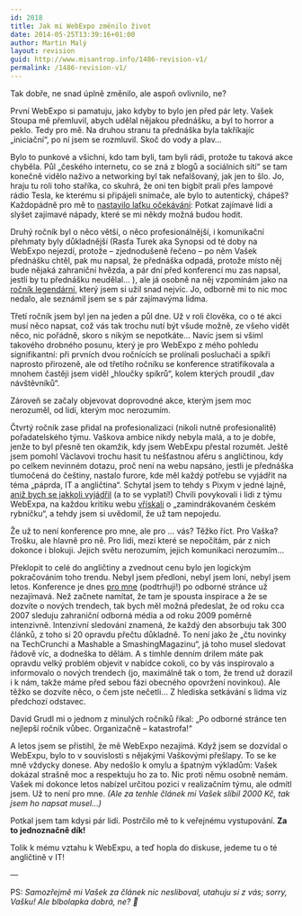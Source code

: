```yaml
---
id: 2018
title: Jak mi WebExpo změnilo život
date: 2014-05-25T13:39:16+01:00
author: Martin Malý
layout: revision
guid: http://www.misantrop.info/1486-revision-v1/
permalink: /1486-revision-v1/
---
```

Tak dobře, ne snad úplně změnilo, ale aspoň ovlivnilo, ne?

<!--more-->

První WebExpo si pamatuju, jako kdyby to bylo jen před pár lety. Vašek Stoupa mě přemluvil, abych udělal nějakou přednášku, a byl to horror a peklo. Tedy pro mě. Na druhou stranu ta přednáška byla takříkajíc &#8222;iniciační&#8220;, po ní jsem se rozmluvil. Skoč do vody a plav&#8230;

Bylo to punkové a všichni, kdo tam byli, tam byli rádi, protože tu taková akce chyběla. Půl &#8222;českého internetu, co se zná z blogů a sociálních sítí&#8220; se tam konečně vidělo naživo a networking byl tak nefalšovaný, jak jen to šlo. Jo, hraju tu roli toho staříka, co skuhrá, že oni ten bigbít prali přes lampové rádio Tesla, ke kterému si připájeli snímače, ale bylo to autentický, chápeš? Každopádně pro mě to [nastavilo laťku očekávání](http://www.misantrop.info/732022-webexpo-2008.php): Potkat zajímavé lidi a slyšet zajímavé nápady, které se mi někdy možná budou hodit.

Druhý ročník byl o něco větší, o něco profesionálnější, i komunikační přehmaty byly důkladnější (Rasťa Turek aka Synopsi od té doby na WebExpo nejezdí, protože – zjednodušeně řečeno – po něm Vašek přednášku chtěl, pak mu napsal, že přednáška odpadá, protože místo něj bude nějaká zahraniční hvězda, a pár dní před konferencí mu zas napsal, jestli by tu přednášku neudělal… ), ale já osobně na něj vzpomínám jako na [ročník legendární](http://www.misantrop.info/webexpo-2009), který jsem si užil snad nejvíc. Jo, odborně mi to nic moc nedalo, ale seznámil jsem se s pár zajímavýma lidma.

Třetí ročník jsem byl jen na jeden a půl dne. Už v roli člověka, co o té akci musí něco napsat, což vás tak trochu nutí být všude možně, ze všeho vidět něco, nic pořádně, skoro s nikým se nepotkáte&#8230; Navíc jsem si všiml takového drobného posunu, který je pro WebExpo z mého pohledu signifikantní: při prvních dvou ročnících se prolínali posluchači a spíkři naprosto přirozeně, ale od třetího ročníku se konference stratifikovala a mnohem častěji jsem viděl &#8222;hloučky spíkrů&#8220;, kolem kterých proudil &#8222;dav návštěvníků&#8220;.

Zároveň se začaly objevovat doprovodné akce, kterým jsem moc nerozuměl, od lidí, kterým moc nerozumím.

Čtvrtý ročník zase přidal na profesionalizaci (nikoli nutně profesionalitě) pořadatelského týmu. Vaškova ambice nikdy nebyla malá, a to je dobře, jenže to byl přesně ten okamžik, kdy jsem WebExpu přestal rozumět. Ještě jsem pomohl Václavovi trochu hasit tu nešťastnou aféru s angličtinou, kdy po celkem nevinném dotazu, proč není na webu napsáno, jestli je přednáška tlumočená do češtiny, nastalo furore, kde měl každý potřebu se vyjádřit na téma &#8222;páprda, IT a angličtina&#8220;. Schytal jsem to tehdy s Pixym v jedné lajně, [aniž bych se jakkoli vyjádřil](http://www.misantrop.info/muj-kanonicky-nazor-na-webexpo-pro-ty-co-muj-nazor-komentuji-aniz-bych-ho-rekl/) (a to se vyplatí!) Chvíli povykovali i lidi z týmu WebExpa, na každou kritiku webu [vřískali](http://www.misantrop.info/design-decision-nazorne/) o &#8222;zamindrákovaném českém rybníčku&#8220;, a tehdy jsem si uvědomil, že už tam nepojedu.

Že už to není konference pro mne, ale pro &#8230; vás? Těžko říct. Pro Vaška? Trošku, ale hlavně pro ně. Pro lidi, mezi které se nepočítám, pár z nich dokonce i blokuji. Jejich světu nerozumím, jejich komunikaci nerozumím&#8230;

Překlopit to celé do angličtiny a zvednout cenu bylo jen logickým pokračováním toho trendu. Nebyl jsem předloni, nebyl jsem loni, nebyl jsem letos. Konference je dnes <span style="text-decoration: underline;">pro mne</span> (podtrhuji!) po odborné stránce už nezajímavá. Než začnete namítat, že tam je spousta inspirace a že se dozvíte o nových trendech, tak bych měl možná předeslat, že od roku cca 2007 sleduju zahraniční odborná média a od roku 2009 poměrně intenzivně. Intenzivní sledování znamená, že každý den absorbuju tak 300 článků, z toho si 20 opravdu přečtu důkladně. To není jako že &#8222;čtu novinky na TechCrunchi a Mashable a SmashingMagazinu&#8220;, já toho musel sledovat řádově víc, a dodneška to dělám. A s tímhle denním drilem máte pak opravdu velký problém objevit v nabídce cokoli, co by vás inspirovalo a informovalo o nových trendech (jo, maximálně tak o tom, že trend už dorazil i k nám, takže máme před sebou fázi obecného opovržení novinkou). Ale těžko se dozvíte něco, o čem jste nečetli&#8230; Z hlediska setkávání s lidma viz předchozí odstavec.

David Grudl mi o jednom z minulých ročníků říkal: &#8222;Po odborné stránce ten nejlepší ročník vůbec. Organizačně &#8211; katastrofa!&#8220;

A letos jsem se přistihl, že mě WebExpo nezajímá. Když jsem se dozvídal o WebExpu, bylo to v souvislosti s nějakými Vaškovými přešlapy. To se ke mně vždycky donese. Aby nedošlo k omylu a špatným výkladům: Vašek dokázal strašně moc a respektuju ho za to. Nic proti němu osobně nemám. Vašek mi dokonce letos nabízel určitou pozici v realizačním týmu, ale odmítl jsem. Už to není pro mne. _(Ale za tenhle článek mi Vašek slíbil 2000 Kč, tak jsem ho napsat musel&#8230;)_

Potkal jsem tam kdysi pár lidí. Postrčilo mě to k veřejnému vystupování. **Za to jednoznačně dík!**

Tolik k mému vztahu k WebExpu, a teď hopla do diskuse, jedeme tu o té angličtině v IT!

&#8212;

PS: _Samozřejmě mi Vašek za článek nic nesliboval, utahuju si z vás; sorry, Vašku! Ale blbolapka dobrá, ne? 🙂_